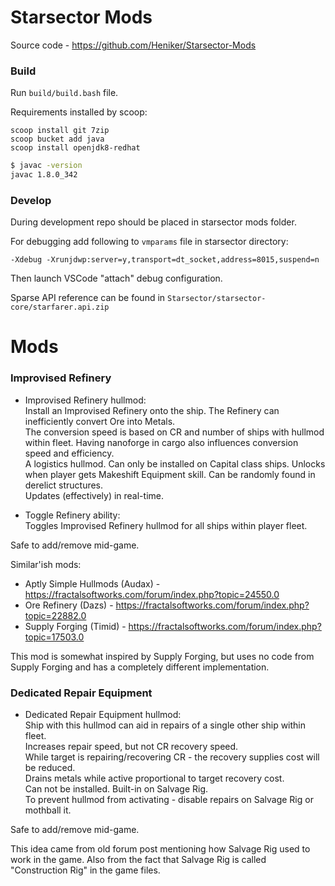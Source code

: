 # Starsector Mods
Source code - https://github.com/Heniker/Starsector-Mods

### Build
Run `build/build.bash` file.

Requirements installed by scoop:
```
scoop install git 7zip
scoop bucket add java
scoop install openjdk8-redhat
```

```bash
$ javac -version
javac 1.8.0_342
```

### Develop
During development repo should be placed in starsector mods folder.

For debugging add following to `vmparams` file in starsector directory:

```
-Xdebug -Xrunjdwp:server=y,transport=dt_socket,address=8015,suspend=n
```

Then launch VSCode "attach" debug configuration.

Sparse API reference can be found in `Starsector/starsector-core/starfarer.api.zip`

# Mods

### Improvised Refinery
- Improvised Refinery hullmod:<br/>
  Install an Improvised Refinery onto the ship. The Refinery can inefficiently convert Ore into Metals.<br/>
  The conversion speed is based on CR and number of ships with hullmod within fleet. Having nanoforge in cargo also influences conversion speed and efficiency.<br/>
  A logistics hullmod. Can only be installed on Capital class ships. Unlocks when player gets Makeshift Equipment skill. Can be randomly found in derelict structures.<br/>
  Updates (effectively) in real-time.<br/>

- Toggle Refinery ability:<br/>
  Toggles Improvised Refinery hullmod for all ships within player fleet.<br/>

Safe to add/remove mid-game.

Similar'ish mods: 
- Aptly Simple Hullmods (Audax) - https://fractalsoftworks.com/forum/index.php?topic=24550.0
- Ore Refinery (Dazs) - https://fractalsoftworks.com/forum/index.php?topic=22882.0
- Supply Forging (Timid) - https://fractalsoftworks.com/forum/index.php?topic=17503.0

This mod is somewhat inspired by Supply Forging, but uses no code from Supply Forging and has a completely different implementation.

### Dedicated Repair Equipment
- Dedicated Repair Equipment hullmod:<br/>
  Ship with this hullmod can aid in repairs of a single other ship within fleet.<br/>
  Increases repair speed, but not CR recovery speed.<br/>
  While target is repairing/recovering CR - the recovery supplies cost will be reduced.<br/>
  Drains metals while active proportional to target recovery cost.<br/>
  Can not be installed. Built-in on Salvage Rig.<br/>
  To prevent hullmod from activating - disable repairs on Salvage Rig or mothball it.

Safe to add/remove mid-game.

This idea came from old forum post mentioning how Salvage Rig used to work in the game. Also from the fact that Salvage Rig is called "Construction Rig" in the game files.

<!--
Mod is 96% done;

TODO:
Add version checker integration
Try to add conversionRate to Luna
add indicator for IR ability describing contributing factors (Nanoforge, participating ships)

Add icons for hullmods and ability
? Add post description for ImprovisedRefinery
? Add detection range increase while refinery is active

TODONE:
+- Test Luna integraion
Test nanoforge
Add mod settings
See if mod can work without Luna
Test if mod can actually be removed mid-game
Test SMod ratios.
check smod save on Ir 
Test Ore Conversion
Test multiple crigs in fleet
Add integration with Corrupted Nanoforge, Prestine Nanoforge.
-->
